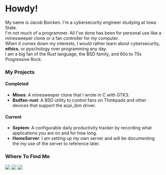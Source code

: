 # Howdy!

My name is Jacob Boicken. I'm a cybersecurity engineer studying at Iowa State.  
I'm not much of a programmer. All I've done has been for personal use like a minesweeper clone or a fan controller for my computer.   
When it comes down my interests, I would rather learn about cybersecurity, **ethics**, or pyschology over programming any day.   
I am a big fan of the Rust language, the BSD family, and 60s to 70s Progressive Rock.

### My Projects
#### Completed
- **Mines**: A minesweeper clone that I wrote in C with GTK3. 
- **Bsdfan-rust**: A BSD utility to control fans on Thinkpads and other devices that support the acpi_ibm driver.  

#### Current
- **Septem**: A configurable daily productivity tracker by recording what applications you are on and for how long.
- **HomeServer**: I am setting up my own server and will be documenting the my use of the server to reference later.

<!---
### Technologies I'm familiar with:
#### Languages
<div>
  
  [<img src="https://upload.wikimedia.org/wikipedia/commons/d/d5/Rust_programming_language_black_logo.svg" width="50px" />][rust]
  [<img src="https://upload.wikimedia.org/wikipedia/commons/archive/3/35/20190417225046%21The_C_Programming_Language_logo.svg" width="50px" />][c]
  [<img src="https://upload.wikimedia.org/wikipedia/commons/1/18/ISO_C%2B%2B_Logo.svg" height="50px" />][cpp]
  [<img src="https://upload.wikimedia.org/wikipedia/commons/c/c3/Python-logo-notext.svg" width="50px" />][python]
  [<img src="https://image.flaticon.com/icons/svg/226/226777.svg" width="50px" />][java]

</div>
  
#### Operating Systems / Distributions
<div>
  
  [<img src="https://upload.wikimedia.org/wikipedia/commons/c/c2/Font_Awesome_5_brands_freebsd.svg" width="50px" />][free]
  [<img src="https://dominicm.com/wp-content/uploads/2015/11/arch-linux.png" width="50px" />][arch]
  [<img src="https://upload.wikimedia.org/wikipedia/commons/1/16/Ubuntu_and_Ubuntu_Server_Icon.png" width="50px" />][ubuntu]
  [<img src="https://upload.wikimedia.org/wikipedia/commons/4/4b/Kali_Linux_2.0_wordmark.svg" width="50px" />][kali]

</div>

#### Utilities
<div>
  
  [<img src="https://upload.wikimedia.org/wikipedia/commons/4/4a/Vim_gloss_128.png" width="50px" />][vim] 
  [<img src="https://upload.wikimedia.org/wikipedia/commons/3/3f/Git_icon.svg" width="50px" />][git]
  [<img src="https://upload.wikimedia.org/wikipedia/commons/d/df/Wireshark_icon.svg" width="50px" />][wire]
  [<img src="https://nmap.org/images/nmap-logo-64px.svg" height="50px" />][nmap]

</div>
--->

### Where To Find Me
<div>
  
  [<img src="https://img.shields.io/badge/GitHub-%2312100E.svg?&style=for-the-badge&logo=Github&logoColor=white&color=222222" />][github]
  [<img src="https://img.shields.io/badge/linkedin-%230077B5.svg?&style=for-the-badge&logo=linkedin&logoColor=white" />][linkedin]
  [<img src="https://img.shields.io/badge/discord-7289da.svg?&style=for-the-badge&logo=discord&logoColor=white" />][discord]

</div>


<!-- What I know -->
[rust]: https://rust-lang.org
[c]: https://clang.llvm.org/
[cpp]: https://www.cplusplus.com/
[python]: https://python.org
[java]: https://openjdk.java.net/

[free]: https://www.freebsd.org/
[arch]: https://www.archlinux.org/
[ubuntu]: https://ubuntu.com/
[kali]: https://www.kali.org/

[vim]: http://www.vim.org
[git]: https://git-scm.org
[wire]: https://www.wireshark.org/
[nmap]: https://nmap.org/

<!-- Where to Find Me -->
[github]: https://github.com/p0l1t1c1an
[linkedin]: https://www.linkedin.com/in/jacob-boicken-0201571b7/
[discord]: https://discordapp.com/users/745105200523771924 

